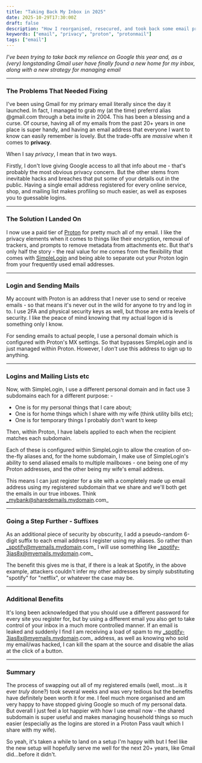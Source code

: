 ```yaml
---
title: "Taking Back My Inbox in 2025"
date: 2025-10-29T17:30:00Z
draft: false
description: "How I reorganised, resecured, and took back some email privacy in 2025"
keywords: ["email", "privacy", "proton", "protonmail"]
tags: ["email"]
---
```


_I've been trying to take back my relience on Google this year and, as a (very) longstanding Gmail user have finally found a new home for my inbox, along with a new strategy for managing email_

---
### The Problems That Needed Fixing

I've been using Gmail for my primary email literally since the day it launched. In fact, I managed to grab my (at the time) preferrd alias @gmail.com through a beta invite in 2004. This has been a blessing and a curse. Of course, having all of my emails from the past 20+ years in one place is super handy, and having an email address that everyone I want to know can easily remember is lovely. But the trade-offs are _massive_ when it comes to **privacy**.

When I say _privacy_, I mean that in two ways.

Firstly, I don't love giving Google access to all that info about me - that's probably the most obvious privacy concern. But the other stems from inevitable hacks and breaches that put some of your details out in the public. Having a single email address registered for every online service, shop, and mailing list makes profiling so much easier, as well as exposes you to guessable logins.

---
### The Solution I Landed On

I now use a paid tier of [Proton](https://proton.me/) for pretty much all of my email. I like the privacy elements when it comes to things like their encryption, removal of trackers, and prompts to remove metadata from attachments etc. But that's only half the story - the real value for me comes from the flexibility that comes with [SimpleLogin](https://simplelogin.io/) and being able to separate out your Proton login from your frequently used email addresses.

---
### Login and Sending Mails

My account with Proton is an address that I never use to send or receive emails - so that means it's never out in the wild for anyone to try and log in to. I use 2FA and physical security keys as well, but those are extra levels of security. I like the peace of mind knowing that my actual logon id is something only I know.

For sending emails to actual people, I use a personal domain which is configured with Proton's MX settings. So that bypasses SimpleLogin and is just managed within Proton. However, I _don't_ use this address to sign up to anything.

---
### Logins and Mailing Lists etc

Now, with SimpleLogin, I use a different personal domain and in fact use 3 subdomains each for a different purpose: -

- One is for my personal things that I care about;
- One is for home things which I share with my wife (think utility bills etc);
- One is for temporary things I probably don't want to keep

Then, within Proton, I have labels applied to each when the recipient matches each subdomain.

Each of these is configured within SimpleLogin to allow the creation of on-the-fly aliases and, for the home subdomain, I make use of SimpleLogin's ability to send aliased emails to multiple mailboxes - one being one of my Proton addresses, and the other being my wife's email address.

This means I can just register for a site with a completely made up email address using my registered subdomain that we share and we'll both get the emails in our true inboxes. Think _mybank@sharedemails.mydomain.com_

---
### Going a Step Further - Suffixes

As an additional piece of security by obscurity, I add a pseudo-random 6-digit suffix to each email address I register using my aliases. So rather than _spotify@myemails.mydomain.com_ I will use something like _spotify-3jas8x@myemails.mydomain.com_

The benefit this gives me is that, if there is a leak at Spotify, in the above example, attackers couldn't infer my other addresses by simply substituting "spotify" for "netflix", or whatever the case may be.

---
### Additional Benefits

It's long been acknowledged that you should use a different password for every site you register for, but by using a different email you also get to take control of your inbox in a much more controlled manner. If an email is leaked and suddenly I find I am receiving a load of spam to my _spotify-3jas8x@myemails.mydomain.com_ address, as well as knowing who sold my email/was hacked, I can kill the spam at the source and disable the alias at the click of a button.

---
### Summary

The process of swapping out all of my registered emails (well, most...is it ever _truly_ done?) took several weeks and was very tedious but the benefits have definitely been worth it for me. I feel much more organised and am very happy to have stopped giving Google so much of my personal data. But overall I just feel a lot happier with how I use email now - the shared subdomain is super useful and makes managing household things so much easier (especially as the logins are stored in a Proton Pass vault which I share with my wife).

So yeah, it's taken a while to land on a setup I'm happy with but I feel like the new setup will hopefully serve me well for the next 20+ years, like Gmail did...before it didn't.